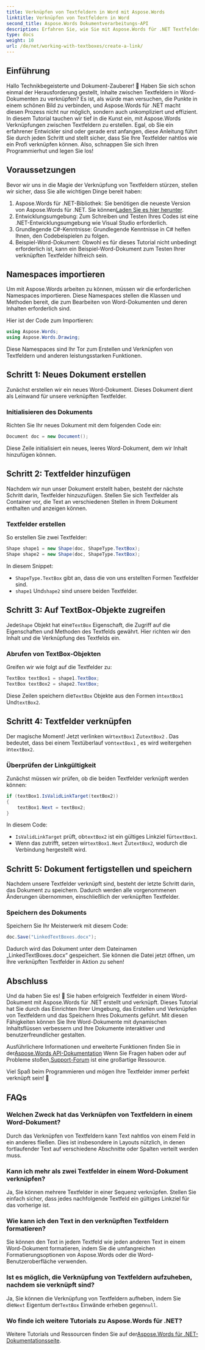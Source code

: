 ```yaml
---
title: Verknüpfen von Textfeldern in Word mit Aspose.Words
linktitle: Verknüpfen von Textfeldern in Word
second_title: Aspose.Words Dokumentverarbeitungs-API
description: Erfahren Sie, wie Sie mit Aspose.Words für .NET Textfelder in Word-Dokumenten erstellen und verknüpfen. Folgen Sie unserem umfassenden Leitfaden zur nahtlosen Dokumentanpassung!
type: docs
weight: 10
url: /de/net/working-with-textboxes/create-a-link/
---
```

## Einführung

Hallo Technikbegeisterte und Dokument-Zauberer! 🌟 Haben Sie sich schon einmal der Herausforderung gestellt, Inhalte zwischen Textfeldern in Word-Dokumenten zu verknüpfen? Es ist, als würde man versuchen, die Punkte in einem schönen Bild zu verbinden, und Aspose.Words für .NET macht diesen Prozess nicht nur möglich, sondern auch unkompliziert und effizient. In diesem Tutorial tauchen wir tief in die Kunst ein, mit Aspose.Words Verknüpfungen zwischen Textfeldern zu erstellen. Egal, ob Sie ein erfahrener Entwickler sind oder gerade erst anfangen, diese Anleitung führt Sie durch jeden Schritt und stellt sicher, dass Sie Ihre Textfelder nahtlos wie ein Profi verknüpfen können. Also, schnappen Sie sich Ihren Programmierhut und legen Sie los!

## Voraussetzungen

Bevor wir uns in die Magie der Verknüpfung von Textfeldern stürzen, stellen wir sicher, dass Sie alle wichtigen Dinge bereit haben:

1. Aspose.Words für .NET-Bibliothek: Sie benötigen die neueste Version von Aspose.Words für .NET. Sie können[Laden Sie es hier herunter](https://releases.aspose.com/words/net/).
2. Entwicklungsumgebung: Zum Schreiben und Testen Ihres Codes ist eine .NET-Entwicklungsumgebung wie Visual Studio erforderlich.
3. Grundlegende C#-Kenntnisse: Grundlegende Kenntnisse in C# helfen Ihnen, den Codebeispielen zu folgen.
4. Beispiel-Word-Dokument: Obwohl es für dieses Tutorial nicht unbedingt erforderlich ist, kann ein Beispiel-Word-Dokument zum Testen Ihrer verknüpften Textfelder hilfreich sein.

## Namespaces importieren

Um mit Aspose.Words arbeiten zu können, müssen wir die erforderlichen Namespaces importieren. Diese Namespaces stellen die Klassen und Methoden bereit, die zum Bearbeiten von Word-Dokumenten und deren Inhalten erforderlich sind.

Hier ist der Code zum Importieren:

```csharp
using Aspose.Words;
using Aspose.Words.Drawing;
```

Diese Namespaces sind Ihr Tor zum Erstellen und Verknüpfen von Textfeldern und anderen leistungsstarken Funktionen.

## Schritt 1: Neues Dokument erstellen

Zunächst erstellen wir ein neues Word-Dokument. Dieses Dokument dient als Leinwand für unsere verknüpften Textfelder.

### Initialisieren des Dokuments

Richten Sie Ihr neues Dokument mit dem folgenden Code ein:

```csharp
Document doc = new Document();
```

Diese Zeile initialisiert ein neues, leeres Word-Dokument, dem wir Inhalt hinzufügen können.

## Schritt 2: Textfelder hinzufügen

Nachdem wir nun unser Dokument erstellt haben, besteht der nächste Schritt darin, Textfelder hinzuzufügen. Stellen Sie sich Textfelder als Container vor, die Text an verschiedenen Stellen in Ihrem Dokument enthalten und anzeigen können.

### Textfelder erstellen

So erstellen Sie zwei Textfelder:

```csharp
Shape shape1 = new Shape(doc, ShapeType.TextBox);
Shape shape2 = new Shape(doc, ShapeType.TextBox);
```

In diesem Snippet:
- `ShapeType.TextBox` gibt an, dass die von uns erstellten Formen Textfelder sind.
- `shape1` Und`shape2` sind unsere beiden Textfelder.

## Schritt 3: Auf TextBox-Objekte zugreifen

 Jede`Shape` Objekt hat eine`TextBox` Eigenschaft, die Zugriff auf die Eigenschaften und Methoden des Textfelds gewährt. Hier richten wir den Inhalt und die Verknüpfung des Textfelds ein.

### Abrufen von TextBox-Objekten

Greifen wir wie folgt auf die Textfelder zu:

```csharp
TextBox textBox1 = shape1.TextBox;
TextBox textBox2 = shape2.TextBox;
```

 Diese Zeilen speichern die`TextBox` Objekte aus den Formen in`textBox1` Und`textBox2`.

## Schritt 4: Textfelder verknüpfen

 Der magische Moment! Jetzt verlinken wir`textBox1` Zu`textBox2` . Das bedeutet, dass bei einem Textüberlauf von`textBox1` , es wird weitergehen in`textBox2`.

### Überprüfen der Linkgültigkeit

Zunächst müssen wir prüfen, ob die beiden Textfelder verknüpft werden können:

```csharp
if (textBox1.IsValidLinkTarget(textBox2))
{
    textBox1.Next = textBox2;
}
```

In diesem Code:
- `IsValidLinkTarget` prüft, ob`textBox2` ist ein gültiges Linkziel für`textBox1`.
-  Wenn das zutrifft, setzen wir`textBox1.Next` Zu`textBox2`, wodurch die Verbindung hergestellt wird.

## Schritt 5: Dokument fertigstellen und speichern

Nachdem unsere Textfelder verknüpft sind, besteht der letzte Schritt darin, das Dokument zu speichern. Dadurch werden alle vorgenommenen Änderungen übernommen, einschließlich der verknüpften Textfelder.

### Speichern des Dokuments

Speichern Sie Ihr Meisterwerk mit diesem Code:

```csharp
doc.Save("LinkedTextBoxes.docx");
```

Dadurch wird das Dokument unter dem Dateinamen „LinkedTextBoxes.docx“ gespeichert. Sie können die Datei jetzt öffnen, um Ihre verknüpften Textfelder in Aktion zu sehen!

## Abschluss

Und da haben Sie es! 🎉 Sie haben erfolgreich Textfelder in einem Word-Dokument mit Aspose.Words für .NET erstellt und verknüpft. Dieses Tutorial hat Sie durch das Einrichten Ihrer Umgebung, das Erstellen und Verknüpfen von Textfeldern und das Speichern Ihres Dokuments geführt. Mit diesen Fähigkeiten können Sie Ihre Word-Dokumente mit dynamischen Inhaltsflüssen verbessern und Ihre Dokumente interaktiver und benutzerfreundlicher gestalten.

 Ausführlichere Informationen und erweiterte Funktionen finden Sie in der[Aspose.Words API-Dokumentation](https://reference.aspose.com/words/net/) Wenn Sie Fragen haben oder auf Probleme stoßen,[Support-Forum](https://forum.aspose.com/c/words/8) ist eine großartige Ressource.

Viel Spaß beim Programmieren und mögen Ihre Textfelder immer perfekt verknüpft sein! 🚀

## FAQs

### Welchen Zweck hat das Verknüpfen von Textfeldern in einem Word-Dokument?
Durch das Verknüpfen von Textfeldern kann Text nahtlos von einem Feld in ein anderes fließen. Dies ist insbesondere in Layouts nützlich, in denen fortlaufender Text auf verschiedene Abschnitte oder Spalten verteilt werden muss.

### Kann ich mehr als zwei Textfelder in einem Word-Dokument verknüpfen?
Ja, Sie können mehrere Textfelder in einer Sequenz verknüpfen. Stellen Sie einfach sicher, dass jedes nachfolgende Textfeld ein gültiges Linkziel für das vorherige ist.

### Wie kann ich den Text in den verknüpften Textfeldern formatieren?
Sie können den Text in jedem Textfeld wie jeden anderen Text in einem Word-Dokument formatieren, indem Sie die umfangreichen Formatierungsoptionen von Aspose.Words oder die Word-Benutzeroberfläche verwenden.

### Ist es möglich, die Verknüpfung von Textfeldern aufzuheben, nachdem sie verknüpft sind?
 Ja, Sie können die Verknüpfung von Textfeldern aufheben, indem Sie die`Next` Eigentum der`TextBox` Einwände erheben gegen`null`.

### Wo finde ich weitere Tutorials zu Aspose.Words für .NET?
 Weitere Tutorials und Ressourcen finden Sie auf der[Aspose.Words für .NET-Dokumentationsseite](https://reference.aspose.com/words/net/).